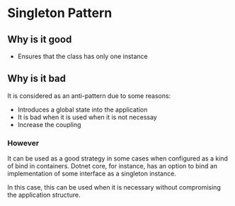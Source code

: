 # Singleton Pattern
## Why is it good
* Ensures that the class has only one instance  
## Why is it bad
It is considered as an anti-pattern due to some reasons:
* Introduces a global state into the application
* It is bad when it is used when it is not necessay
* Increase the coupling
### However
It can be used as a good strategy in some cases when configured as a kind of bind in containers.
Dotnet core, for instance, has an option to bind an implementation of some interface as a singleton instance.

In this case, this can be used when it is necessary without compromising the application structure.